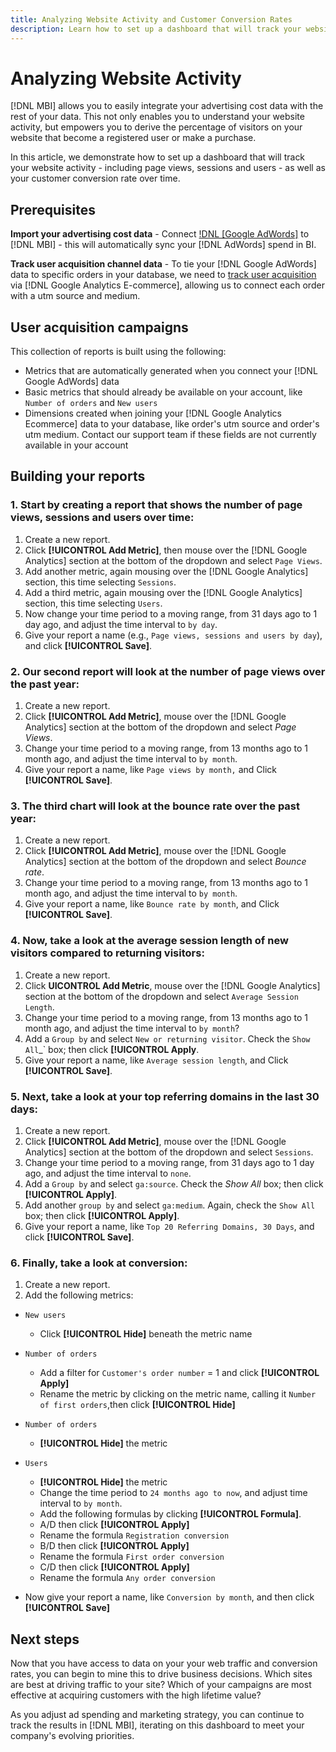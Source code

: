 ```yaml
---
title: Analyzing Website Activity and Customer Conversion Rates
description: Learn how to set up a dashboard that will track your website activity - including page views, sessions and users - as well as your customer conversion rate over time. 
---
```

# Analyzing Website Activity

[!DNL MBI] allows you to easily integrate your advertising cost data with the rest of your data. This not only enables you to understand your website activity, but empowers you to derive the percentage of visitors on your website that become a registered user or make a purchase.

In this article, we demonstrate how to set up a dashboard that will track your website activity - including page views, sessions and users - as well as your customer conversion rate over time.

## Prerequisites

**Import your advertising cost data** - Connect [!DNL [Google AdWords]](../importing-data/integrations/google-adwords.md) to [!DNL MBI] - this will automatically sync your [!DNL AdWords] spend in BI.

**Track user acquisition channel data** - To tie your [!DNL Google AdWords] data to specific orders in your database, we need to [track user acquisition](../analysis/google-track-user-acq.md) via [!DNL Google Analytics E-commerce], allowing us to connect each order with a utm source and medium.

## User acquisition campaigns

This collection of reports is built using the following:

* Metrics that are automatically generated when you connect your [!DNL Google AdWords] data
* Basic metrics that should already be available on your account, like `Number of orders` and `New users`
* Dimensions created when joining your [!DNL Google Analytics Ecommerce] data to your database, like order's utm source and order's utm medium. Contact our support team if these fields are not currently available in your account

## Building your reports

### 1. Start by creating a report that shows the number of page views, sessions and users over time:

1. Create a new report.
1. Click **[!UICONTROL Add Metric]**, then mouse over the [!DNL Google Analytics] section at the bottom of the dropdown and select `Page Views`.
1. Add another metric, again mousing over the [!DNL Google Analytics] section, this time selecting `Sessions`.
1. Add a third metric, again mousing over the [!DNL Google Analytics] section, this time selecting `Users`.
1. Now change your time period to a moving range, from 31 days ago to 1 day ago, and adjust the time interval to `by day`.
1. Give your report a name (e.g., `Page views, sessions and users by day`), and click **[!UICONTROL Save]**.

### 2. Our second report will look at the number of page views over the past year:

1. Create a new report.
1. Click **[!UICONTROL Add Metric]**, mouse over the [!DNL Google Analytics] section at the bottom of the dropdown and select _Page Views_.
1. Change your time period to a moving range, from 13 months ago to 1 month ago, and adjust the time interval to `by month`.
1. Give your report a name, like `Page views by month,` and Click **[!UICONTROL Save]**.

### 3. The third chart will look at the bounce rate over the past year:

1. Create a new report.
1. Click **[!UICONTROL Add Metric]**, mouse over the [!DNL Google Analytics] section at the bottom of the dropdown and select _Bounce rate_.
1. Change your time period to a moving range, from 13 months ago to 1 month ago, and adjust the time interval to `by month`.
1. Give your report a name, like `Bounce rate by month`, and Click **[!UICONTROL Save]**.

### 4. Now, take a look at the average session length of new visitors compared to returning visitors:

1. Create a new report.
1. Click **UICONTROL Add Metric**, mouse over the [!DNL Google Analytics] section at the bottom of the dropdown and select `Average Session Length`.
1. Change your time period to a moving range, from 13 months ago to 1 month ago, and adjust the time interval to `by month`?
1. Add a `Group by` and select `New or returning visitor`.  Check the `Show All`_` box; then click **[!UICONTROL Apply**.
1. Give your report a name, like `Average session length`, and Click **[!UICONTROL Save]**.

### 5. Next, take a look at your top referring domains in the last 30 days:

1. Create a new report.
1. Click **[!UICONTROL Add Metric]**, mouse over the [!DNL Google Analytics] section at the bottom of the dropdown and select `Sessions`.
1. Change your time period to a moving range, from 31 days ago to 1 day ago, and adjust the time interval to `none`.
1. Add a `Group by` and select `ga:source`.  Check the _Show All_ box; then click **[!UICONTROL Apply]**.
1. Add another `group by` and select `ga:medium`. Again, check the `Show All` box; then click **[!UICONTROL Apply]**.
1. Give your report a name, like `Top 20 Referring Domains, 30 Days`, and click **[!UICONTROL Save]**.

### 6. Finally, take a look at conversion:

1. Create a new report.
1. Add the following metrics:

* `New users`
    * Click **[!UICONTROL Hide]** beneath the metric name

* `Number of orders`
    * Add a filter for `Customer's order number` = 1 and click **[!UICONTROL Apply]**
    * Rename the metric by clicking on the metric name, calling it `Number of first orders`,then click **[!UICONTROL Hide]**

* `Number of orders`
    * **[!UICONTROL Hide]** the metric

* `Users`
    * **[!UICONTROL Hide]** the metric
    * Change the time period to `24 months ago to now`, and adjust time interval to `by month`.
    * Add the following formulas by clicking **[!UICONTROL Formula]**.
    * A/D then click **[!UICONTROL Apply]**
    * Rename the formula `Registration conversion`
    * B/D then click **[!UICONTROL Apply]**
    * Rename the formula `First order conversion`
    * C/D then click **[!UICONTROL Apply]**
    * Rename the formula `Any order conversion`

* Now give your report a name, like `Conversion by month`, and then click **[!UICONTROL Save]**

## Next steps

Now that you have access to data on your your web traffic and conversion rates, you can begin to mine this to drive business decisions. Which sites are best at driving traffic to your site?  Which of your campaigns are most effective at acquiring customers with the high lifetime value?

As you adjust ad spending and marketing strategy, you can continue to track the results in [!DNL MBI], iterating on this dashboard to meet your company's evolving priorities.
